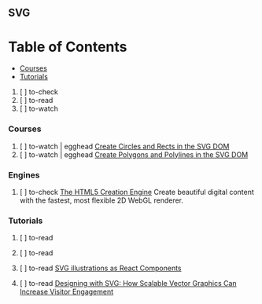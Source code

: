 ## SVG

# Table of Contents
<!-- MarkdownTOC depth=4 -->
  - [Courses](#courses)
  - [Tutorials](#tutorials)
<!-- /MarkdownTOC -->

  1. [ ] to-check []()
  1. [ ] to-read []()
  1. [ ] to-watch []()

### Courses

  1. [ ] to-watch | egghead [Create Circles and Rects in the SVG DOM](https://egghead.io/lessons/angular-1-x-create-circles-and-rects-in-the-svg-dom)
  1. [ ] to-watch | egghead [Create Polygons and Polylines in the SVG DOM](https://egghead.io/lessons/angular-1-x-create-polygons-and-polylines-in-the-svg-dom)

### Engines

  1. [ ] to-check [The HTML5 Creation Engine](http://www.pixijs.com/) Create beautiful digital content with the fastest, most flexible 2D WebGL renderer.

### Tutorials

  1. [ ] to-read []()
  1. [ ] to-read []()
  1. [ ] to-read [SVG illustrations as React Components](https://blog.prototypr.io/svg-illustrations-as-react-components-f0e7be304eb6)

  1. [ ] to-read [Designing with SVG: How Scalable Vector Graphics Can Increase Visitor Engagement](https://www.shopify.com/partners/blog/5-ways-to-use-svg-in-upcoming-client-projects)